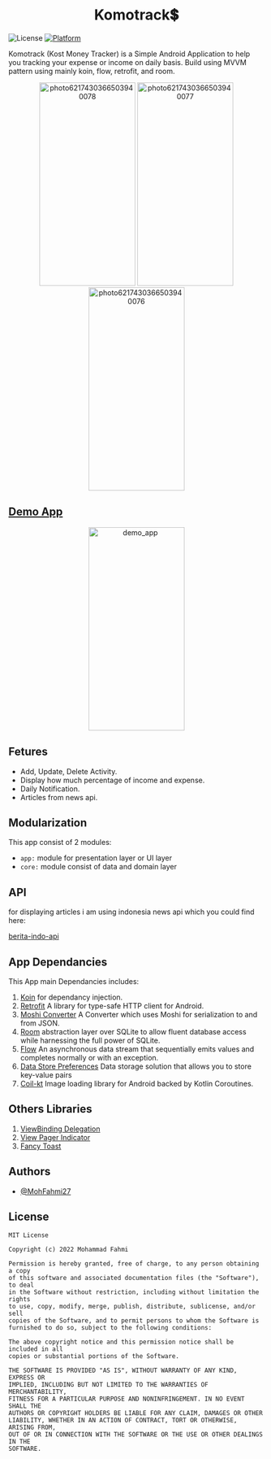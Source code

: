 <h1 align="center">Komotrack💲</h1>

![License](https://img.shields.io/badge/License-MIT-blue.svg)
[![Platform](https://img.shields.io/badge/platform-Android-green.svg)](http://developer.android.com/index.html)

Komotrack (Kost Money Tracker) is a Simple Android Application to help you tracking your expense or income on daily basis. Build using MVVM pattern using mainly koin, flow, retrofit, and room.

<p align="center">
  <a data-flickr-embed="true" href="https://www.flickr.com/photos/194389429@N06/51979847274/in/dateposted-public/" title="photo6217430366503940078"><img src="https://live.staticflickr.com/65535/51979847274_43039740db_w.jpg" width="189" height="400" alt="photo6217430366503940078"></a>
   <a data-flickr-embed="true" href="https://www.flickr.com/photos/194389429@N06/51979638473/in/dateposted-public/" title="photo6217430366503940077"><img src="https://live.staticflickr.com/65535/51979638473_b8a57feef5_w.jpg" width="189" height="400" alt="photo6217430366503940077">
  <a data-flickr-embed="true" href="https://www.flickr.com/photos/194389429@N06/51978561157/in/dateposted-public/" title="photo6217430366503940076"><img src="https://live.staticflickr.com/65535/51978561157_4608251a69_w.jpg" width="189" height="400" alt="photo6217430366503940076">
</p>
     
## Demo App
<p align="center">
  <a data-flickr-embed="true" href="https://www.flickr.com/photos/194389429@N06/51980280680/in/dateposted-public/" title="demo_app"><img src="https://live.staticflickr.com/31337/51980280680_9f61e23f8f_w.jpg" width="189" height="400" alt="demo_app"></a>
</p>

## Fetures
- Add, Update, Delete Activity.
- Display how much percentage of income and expense.
- Daily Notification.
- Articles from news api.

## Modularization
This app consist of 2 modules:
- `app:` module for presentation layer or UI layer
- `core:` module consist of data and domain layer
     
## API
for displaying articles i am using indonesia news api which you could find here:
     
[berita-indo-api](https://github.com/satyawikananda/berita-indo-api)
     
## App Dependancies 
This App main Dependancies includes:
1. [Koin](https://insert-koin.io/) for dependancy injection.
2. [Retrofit](https://square.github.io/retrofit/) A library for type-safe HTTP client for Android.
3. [Moshi Converter](https://github.com/square/retrofit/tree/master/retrofit-converters/moshi) A Converter which uses Moshi for serialization to and from JSON.
4. [Room](https://developer.android.com/topic/libraries/architecture/room) abstraction layer over SQLite to allow fluent database access while harnessing the full power of SQLite.
5. [Flow](https://kotlin.github.io/kotlinx.coroutines/kotlinx-coroutines-core/kotlinx.coroutines.flow/-flow/) An asynchronous data stream that sequentially emits values and completes normally or with an exception.
6. [Data Store Preferences](https://developer.android.com/topic/libraries/architecture/datastore#datastore-preferences) Data storage solution that allows you to store key-value pairs
7. [Coil-kt](https://coil-kt.github.io/coil/) Image loading library for Android backed by Kotlin Coroutines.
     
## Others Libraries
1. [ViewBinding Delegation](https://github.com/yogacp/android-viewbinding)
2. [View Pager Indicator](https://github.com/tommybuonomo/dotsindicator)
3. [Fancy Toast](https://github.com/Shashank02051997/FancyToast-Android)
     
## Authors

- [@MohFahmi27](https://www.github.com/MohFahmi27)
     
## License
```
MIT License

Copyright (c) 2022 Mohammad Fahmi

Permission is hereby granted, free of charge, to any person obtaining a copy
of this software and associated documentation files (the "Software"), to deal
in the Software without restriction, including without limitation the rights
to use, copy, modify, merge, publish, distribute, sublicense, and/or sell
copies of the Software, and to permit persons to whom the Software is
furnished to do so, subject to the following conditions:

The above copyright notice and this permission notice shall be included in all
copies or substantial portions of the Software.

THE SOFTWARE IS PROVIDED "AS IS", WITHOUT WARRANTY OF ANY KIND, EXPRESS OR
IMPLIED, INCLUDING BUT NOT LIMITED TO THE WARRANTIES OF MERCHANTABILITY,
FITNESS FOR A PARTICULAR PURPOSE AND NONINFRINGEMENT. IN NO EVENT SHALL THE
AUTHORS OR COPYRIGHT HOLDERS BE LIABLE FOR ANY CLAIM, DAMAGES OR OTHER
LIABILITY, WHETHER IN AN ACTION OF CONTRACT, TORT OR OTHERWISE, ARISING FROM,
OUT OF OR IN CONNECTION WITH THE SOFTWARE OR THE USE OR OTHER DEALINGS IN THE
SOFTWARE.
```

